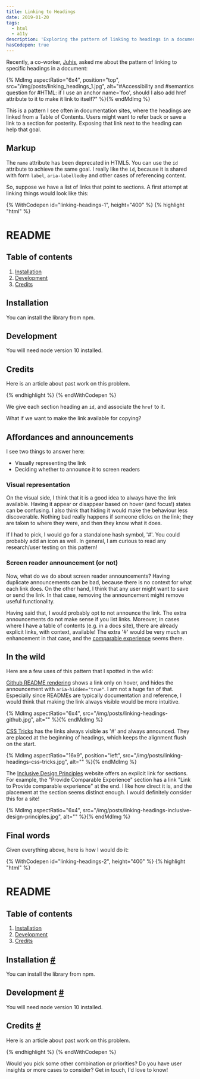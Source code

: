 ```yaml
---
title: Linking to Headings
date: 2019-01-20
tags:
  - html
  - a11y
description: 'Exploring the pattern of linking to headings in a document.'
hasCodepen: true
---
```


Recently, a co-worker, [Juhis](https://twitter.com/hamatti), asked me about the pattern of linking to specific headings in a document:

{% MdImg
  aspectRatio="6x4",
  position="top",
  src="/img/posts/linking_headings_1.jpg",
  alt="#Accessibility and #semantics question for #HTML: if I use an anchor name='foo', should I also add href attribute to it to make it link to itself?"
%}{% endMdImg %}

This is a pattern I see often in documentation sites, where the headings are linked from a Table of Contents. Users might want to refer back or save a link to a section for posterity. Exposing that link next to the heading can help that goal.

## Markup

The `name` attribute has been deprecated in HTML5. You can use the `id` attribute to achieve the same goal. I really like the `id`, because it is shared with form `label`, `aria-labelledby` and other cases of referencing content.

So, suppose we have a list of links that point to sections. A first attempt at linking things would look like this:

{% WithCodepen id="linking-headings-1", height="400" %}
{% highlight "html" %}
<h1>README</h1>

<h2>Table of contents</h2>
<ol>
  <li>
    <a href="#installation">Installation</a>
  </li>
  <li>
    <a href="#development">Development</a>
  </li>
  <li>
    <a href="#credits">Credits</a>
  </li>
</ol>

<h2 id="installation">Installation</h2>
<p>You can install the library from npm.</p>

<h2 id="development">Development</h2>
<p>You will need node version 10 installed.</p>

<h2 id="credits">Credits</h2>
<p>Here is an article about past work on this problem.</p>
{% endhighlight %}
{% endWithCodepen %}

We give each section heading an `id`, and associate the `href` to it.

What if we want to make the link available for copying?

## Affordances and announcements

I see two things to answer here:

- Visually representing the link
- Deciding whether to announce it to screen readers

### Visual representation

On the visual side, I think that it is a good idea to always have the link available. Having it appear or disappear based on hover (and focus!) states can be confusing. I also think that hiding it would make the behaviour less discoverable. Nothing bad really happens if someone clicks on the link; they are taken to where they were, and then they know what it does.

If I had to pick, I would go for a standalone hash symbol, '#'. You could probably add an icon as well. In general, I am curious to read any research/user testing on this pattern!

### Screen reader announcement (or not)

Now, what do we do about screen reader announcements? Having duplicate announcements can be bad, because there is no context for what each link does. On the other hand, I think that any user might want to save or send the link. In that case, removing the announcement might remove useful functionality.

Having said that, I would probably opt to not announce the link. The extra announcements do not make sense if you list links. Moreover, in cases where I have a table of contents (e.g. in a docs site), there are already explicit links, with context, available! The extra '#' would be very much an enhancement in that case, and the [comparable experience](https://inclusivedesignprinciples.org/#provide-comparable-experience) seems there.

## In the wild

Here are a few uses of this pattern that I spotted in the wild:

[Github README rendering](https://github.com/fpapado/fotis.xyz) shows a link only on hover, and hides the announcement with `aria-hidden="true"`. I am not a huge fan of that. Especially since READMEs are typically documentation and reference, I would think that making the link always visible would be more intuitive.

{% MdImg
  aspectRatio="6x4",
  src="/img/posts/linking-headings-github.jpg",
  alt=""
%}{% endMdImg %}

[CSS Tricks](https://css-tricks.com/2019-css-wishlist/) has the links always visible as '#' and always announced. They are placed at the beginning of headings, which keeps the alignment flush on the start.

{% MdImg
  aspectRatio="16x9",
  position="left",
  src="/img/posts/linking-headings-css-tricks.jpg",
  alt=""
%}{% endMdImg %}

The [Inclusive Design Principles](https://inclusivedesignprinciples.org) website offers an explicit link for sections. For example, the "Provide Comparable Experience" section has a link "Link to Provide comparable experience" at the end. I like how direct it is, and the placement at the section seems distinct enough. I would definitely consider this for a site!

{% MdImg
  aspectRatio="6x4",
  src="/img/posts/linking-headings-inclusive-design-principles.jpg",
  alt=""
%}{% endMdImg %}

## Final words

Given everything above, here is how I would do it:

{% WithCodepen id="linking-headings-2", height="400" %}
{% highlight "html" %}
<h1>README</h1>

<h2>Table of contents</h2>
<ol>
  <li>
    <a href="#installation">Installation</a>
  </li>
  <li>
    <a href="#development">Development</a>
  </li>
  <li>
    <a href="#credits">Credits</a>
  </li>
</ol>

<h2 id="installation">Installation <a href="#installation" aria-hidden="true">#</a></h2>
<p>You can install the library from npm.</p>

<h2 id="development">Development <a href="#development" aria-hidden="true">#</a></h2>
<p>You will need node version 10 installed.</p>

<h2 id="credits">Credits <a href="#credits" aria-hidden="true">#</a></h2>
<p>Here is an article about past work on this problem.</p>
{% endhighlight %}
{% endWithCodepen %}

Would you pick some other combination or priorities? Do you have user insights or more cases to consider? Get in touch, I'd love to know!
